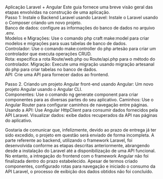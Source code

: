 Aplicação Laravel + Angular Este guia fornece uma breve visão geral das etapas envolvidas na construção de uma aplicação.   
Passo 1: Instale o Backend  Laravel usando Laravel: Instale o Laravel usando o Composer criando um novo projeto.   
Banco de dados: configure as informações do banco de dados no arquivo .env.  
Modelos e Migrações: Use o comando php craft make:model para criar modelos e migrações para suas tabelas de banco de dados.  
Controlador: Use o comando make:controller do php artesão para criar um controlador que executa operações CRUD.  
Rota: especifica a rota Route/web.php ou Route/api.php para  o método do controlador. Migração: Execute uma migração usando migração artesanal do php  para criar  tabelas no banco de dados.  
API: Crie uma API para fornecer dados ao frontend.

Passo 2. Criando um  projeto Angular front-end usando Angular: Um novo projeto Angular usando o Angular CLI.  
Componentes: Use o comando ng generate component para criar componentes para as diversas partes do seu aplicativo. 
Caminhos: Use o Angular Router para configurar caminhos de navegação entre páginas.  
Usando a API: Use Angular HttpClient para consumir  dados fornecidos pela API Laravel. 
Visualizar dados: exibe dados recuperados da API nas páginas do aplicativo.

Gostaria de comunicar que, infelizmente, devido ao prazo de entrega já ter sido excedido, o projeto em questão será enviado de forma incompleta.
A parte referente ao backend, utilizando o framework Laravel, foi desenvolvida conforme as etapas descritas anteriormente, 
abrangendo desde a instalação do Laravel até a disponibilização de uma API funcional.
No entanto, a intregação do frontend com o framework Angular não foi finalizada dentro do prazo estabelecido. 
Apesar de termos criado componentes, configurado rotas para navegação e iniciado o consumo da API Laravel, 
o processo de exibição dos dados obtidos não foi concluído.
